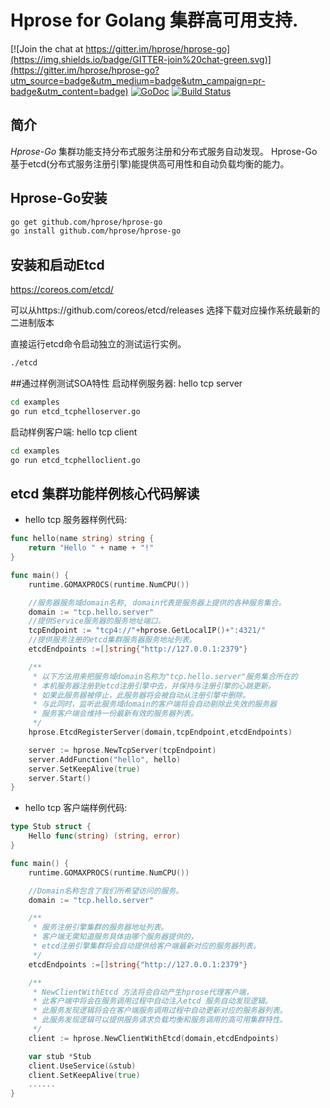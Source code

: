 # Hprose for Golang 集群高可用支持.

[![Join the chat at https://gitter.im/hprose/hprose-go](https://img.shields.io/badge/GITTER-join%20chat-green.svg)](https://gitter.im/hprose/hprose-go?utm_source=badge&utm_medium=badge&utm_campaign=pr-badge&utm_content=badge)
[![GoDoc](https://godoc.org/github.com/hprose/hprose-go?status.svg&style=flat)](https://godoc.org/github.com/hprose/hprose-go)
[![Build Status](https://drone.io/github.com/hprose/hprose-go/status.png)](https://drone.io/github.com/hprose/hprose-go/latest)


## 简介
 
*Hprose-Go* 集群功能支持分布式服务注册和分布式服务自动发现。 Hprose-Go 基于etcd(分布式服务注册引擎)能提供高可用性和自动负载均衡的能力。

## Hprose-Go安装

```sh
go get github.com/hprose/hprose-go
go install github.com/hprose/hprose-go
```

## 安装和启动Etcd
https://coreos.com/etcd/

可以从https://github.com/coreos/etcd/releases 选择下载对应操作系统最新的二进制版本

直接运行etcd命令启动独立的测试运行实例。
```sh
./etcd
```

##通过样例测试SOA特性
启动样例服务器: hello tcp server
```sh
cd examples
go run etcd_tcphelloserver.go
```

启动样例客户端: hello tcp client
```sh
cd examples
go run etcd_tcphelloclient.go
```

## etcd 集群功能样例核心代码解读
- hello tcp 服务器样例代码:

```go
func hello(name string) string {
	return "Hello " + name + "!"
}

func main() {
	runtime.GOMAXPROCS(runtime.NumCPU())

    //服务器服务域domain名称, domain代表是服务器上提供的各种服务集合。
	domain := "tcp.hello.server"
    //提供Service服务器的服务地址端口。
	tcpEndpoint := "tcp4://"+hprose.GetLocalIP()+":4321/"
    //提供服务注册的etcd集群服务器服务地址列表。
	etcdEndpoints :=[]string{"http://127.0.0.1:2379"}

    /** 
     * 以下方法用来把服务域domain名称为"tcp.hello.server"服务集合所在的
     * 本机服务器注册到etcd注册引擎中去，并保持与注册引擎的心跳更新。
     * 如果此服务器被停止，此服务器将会被自动从注册引擎中删除。
     * 与此同时，监听此服务域domain的客户端将会自动剔除此失效的服务器
     * 服务客户端会维持一份最新有效的服务器列表。    
     */
	hprose.EtcdRegisterServer(domain,tcpEndpoint,etcdEndpoints)

	server := hprose.NewTcpServer(tcpEndpoint)
	server.AddFunction("hello", hello)
	server.SetKeepAlive(true)
	server.Start()
}
```

- hello tcp 客户端样例代码:

```go
type Stub struct {
	Hello func(string) (string, error)
}

func main() {
	runtime.GOMAXPROCS(runtime.NumCPU())

    //Domain名称包含了我们所希望访问的服务。
	domain := "tcp.hello.server"

    /**
     * 服务注册引擎集群的服务器地址列表。
     * 客户端无需知道服务具体由哪个服务器提供的，
     * etcd注册引擎集群将会自动提供给客户端最新对应的服务器列表。
     */
	etcdEndpoints :=[]string{"http://127.0.0.1:2379"}

    /**
     * NewClientWithEtcd 方法将会自动产生hprose代理客户端，
     * 此客户端中将会在服务调用过程中自动注入etcd 服务自动发现逻辑。
     * 此服务发现逻辑将会在客户端服务调用过程中自动更新对应的服务器列表。
     * 此服务发现逻辑可以提供服务请求负载均衡和服务调用的高可用集群特性。
     */
	client := hprose.NewClientWithEtcd(domain,etcdEndpoints) 

	var stub *Stub
	client.UseService(&stub)
	client.SetKeepAlive(true)
    ......
}

```
